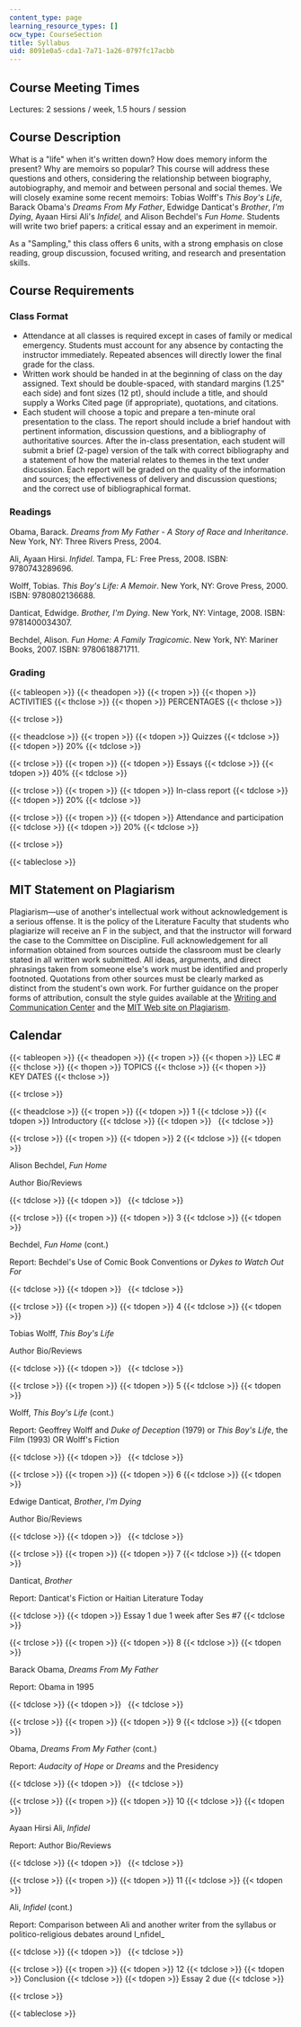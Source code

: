 ```yaml
---
content_type: page
learning_resource_types: []
ocw_type: CourseSection
title: Syllabus
uid: 8091e0a5-cda1-7a71-1a26-0797fc17acbb
---
```


Course Meeting Times
--------------------

Lectures: 2 sessions / week, 1.5 hours / session

Course Description
------------------

What is a "life" when it's written down? How does memory inform the present? Why are memoirs so popular? This course will address these questions and others, considering the relationship between biography, autobiography, and memoir and between personal and social themes. We will closely examine some recent memoirs: Tobias Wolff's _This Boy's Life_, Barack Obama's _Dreams From My Father_, Edwidge Danticat's _Brother_, _I'm Dying_, Ayaan Hirsi Ali's _Infidel,_ and Alison Bechdel's _Fun Home_. Students will write two brief papers: a critical essay and an experiment in memoir.

As a "Sampling," this class offers 6 units, with a strong emphasis on close reading, group discussion, focused writing, and research and presentation skills.

Course Requirements
-------------------

### Class Format

*   Attendance at all classes is required except in cases of family or medical emergency. Students must account for any absence by contacting the instructor immediately. Repeated absences will directly lower the final grade for the class.
*   Written work should be handed in at the beginning of class on the day assigned. Text should be double-spaced, with standard margins (1.25" each side) and font sizes (12 pt), should include a title, and should supply a Works Cited page (if appropriate), quotations, and citations.
*   Each student will choose a topic and prepare a ten-minute oral presentation to the class. The report should include a brief handout with pertinent information, discussion questions, and a bibliography of authoritative sources. After the in-class presentation, each student will submit a brief (2-page) version of the talk with correct bibliography and a statement of how the material relates to themes in the text under discussion. Each report will be graded on the quality of the information and sources; the effectiveness of delivery and discussion questions; and the correct use of bibliographical format.

### Readings

Obama, Barack. _Dreams from My Father - A Story of Race and Inheritance_. New York, NY: Three Rivers Press, 2004.

Ali, Ayaan Hirsi. _Infidel_. Tampa, FL: Free Press, 2008. ISBN: 9780743289696.

Wolff, Tobias. _This Boy's Life: A Memoir_. New York, NY: Grove Press, 2000. ISBN: 9780802136688.

Danticat, Edwidge. _Brother, I'm Dying_. New York, NY: Vintage, 2008. ISBN: 9781400034307.

Bechdel, Alison. _Fun Home: A Family Tragicomic_. New York, NY: Mariner Books, 2007. ISBN: 9780618871711.

### Grading

{{< tableopen >}}
{{< theadopen >}}
{{< tropen >}}
{{< thopen >}}
ACTIVITIES
{{< thclose >}}
{{< thopen >}}
PERCENTAGES
{{< thclose >}}

{{< trclose >}}

{{< theadclose >}}
{{< tropen >}}
{{< tdopen >}}
Quizzes
{{< tdclose >}}
{{< tdopen >}}
20%
{{< tdclose >}}

{{< trclose >}}
{{< tropen >}}
{{< tdopen >}}
Essays
{{< tdclose >}}
{{< tdopen >}}
40%
{{< tdclose >}}

{{< trclose >}}
{{< tropen >}}
{{< tdopen >}}
In-class report
{{< tdclose >}}
{{< tdopen >}}
20%
{{< tdclose >}}

{{< trclose >}}
{{< tropen >}}
{{< tdopen >}}
Attendance and participation
{{< tdclose >}}
{{< tdopen >}}
20%
{{< tdclose >}}

{{< trclose >}}

{{< tableclose >}}

MIT Statement on Plagiarism
---------------------------

Plagiarism—use of another's intellectual work without acknowledgement is a serious offense. It is the policy of the Literature Faculty that students who plagiarize will receive an F in the subject, and that the instructor will forward the case to the Committee on Discipline. Full acknowledgement for all information obtained from sources outside the classroom must be clearly stated in all written work submitted. All ideas, arguments, and direct phrasings taken from someone else's work must be identified and properly footnoted. Quotations from other sources must be clearly marked as distinct from the student's own work. For further guidance on the proper forms of attribution, consult the style guides available at the [Writing and Communication Center](http://cmsw.mit.edu/writing-and-communication-center/) and the [MIT Web site on Plagiarism](http://cmsw.mit.edu/writing-and-communication-center/avoiding-plagiarism/).

Calendar
--------

{{< tableopen >}}
{{< theadopen >}}
{{< tropen >}}
{{< thopen >}}
LEC #
{{< thclose >}}
{{< thopen >}}
TOPICS
{{< thclose >}}
{{< thopen >}}
KEY DATES
{{< thclose >}}

{{< trclose >}}

{{< theadclose >}}
{{< tropen >}}
{{< tdopen >}}
1
{{< tdclose >}}
{{< tdopen >}}
Introductory
{{< tdclose >}}
{{< tdopen >}}
 
{{< tdclose >}}

{{< trclose >}}
{{< tropen >}}
{{< tdopen >}}
2
{{< tdclose >}}
{{< tdopen >}}


Alison Bechdel, _Fun Home_

Author Bio/Reviews


{{< tdclose >}}
{{< tdopen >}}
 
{{< tdclose >}}

{{< trclose >}}
{{< tropen >}}
{{< tdopen >}}
3
{{< tdclose >}}
{{< tdopen >}}


Bechdel, _Fun Home_ (cont.)

Report: Bechdel's Use of Comic Book Conventions or _Dykes to Watch Out For_


{{< tdclose >}}
{{< tdopen >}}
 
{{< tdclose >}}

{{< trclose >}}
{{< tropen >}}
{{< tdopen >}}
4
{{< tdclose >}}
{{< tdopen >}}


Tobias Wolff, _This Boy's Life_

Author Bio/Reviews


{{< tdclose >}}
{{< tdopen >}}
 
{{< tdclose >}}

{{< trclose >}}
{{< tropen >}}
{{< tdopen >}}
5
{{< tdclose >}}
{{< tdopen >}}


Wolff, _This Boy's Life_ (cont.)

Report: Geoffrey Wolff and _Duke of Deception_ (1979) or _This Boy's Life_, the Film (1993) OR Wolff's Fiction


{{< tdclose >}}
{{< tdopen >}}
 
{{< tdclose >}}

{{< trclose >}}
{{< tropen >}}
{{< tdopen >}}
6
{{< tdclose >}}
{{< tdopen >}}


Edwige Danticat, _Brother_, _I'm Dying_

Author Bio/Reviews


{{< tdclose >}}
{{< tdopen >}}
 
{{< tdclose >}}

{{< trclose >}}
{{< tropen >}}
{{< tdopen >}}
7
{{< tdclose >}}
{{< tdopen >}}


Danticat, _Brother_

Report: Danticat's Fiction or Haitian Literature Today


{{< tdclose >}}
{{< tdopen >}}
Essay 1 due 1 week after Ses #7
{{< tdclose >}}

{{< trclose >}}
{{< tropen >}}
{{< tdopen >}}
8
{{< tdclose >}}
{{< tdopen >}}


Barack Obama, _Dreams From My Father_

Report: Obama in 1995


{{< tdclose >}}
{{< tdopen >}}
 
{{< tdclose >}}

{{< trclose >}}
{{< tropen >}}
{{< tdopen >}}
9
{{< tdclose >}}
{{< tdopen >}}


Obama, _Dreams From My Father_ (cont.)

Report: _Audacity of Hope_ or _Dreams_ and the Presidency


{{< tdclose >}}
{{< tdopen >}}
 
{{< tdclose >}}

{{< trclose >}}
{{< tropen >}}
{{< tdopen >}}
10
{{< tdclose >}}
{{< tdopen >}}


Ayaan Hirsi Ali, _Infidel_

Report: Author Bio/Reviews


{{< tdclose >}}
{{< tdopen >}}
 
{{< tdclose >}}

{{< trclose >}}
{{< tropen >}}
{{< tdopen >}}
11
{{< tdclose >}}
{{< tdopen >}}


Ali, _Infidel_ (cont.)

Report: Comparison between Ali and another writer from the syllabus or politico-religious debates around I_nfidel_


{{< tdclose >}}
{{< tdopen >}}
 
{{< tdclose >}}

{{< trclose >}}
{{< tropen >}}
{{< tdopen >}}
12
{{< tdclose >}}
{{< tdopen >}}
Conclusion
{{< tdclose >}}
{{< tdopen >}}
Essay 2 due
{{< tdclose >}}

{{< trclose >}}

{{< tableclose >}}